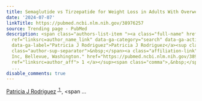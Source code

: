 ```yaml
---
title: Semaglutide vs Tirzepatide for Weight Loss in Adults With Overweight or Obesity.
date: '2024-07-07'
linkTitle: https://pubmed.ncbi.nlm.nih.gov/38976257
source: Trending page - PubMed
description: <span class="authors-list-item "><a class="full-name" href="https://pubmed.ncbi.nlm.nih.gov/?term=Rodriguez+PJ&amp;cauthor_id=38976257"
  ref="linksrc=author_name_link" data-ga-category="search" data-ga-action="author_link"
  data-ga-label="Patricia J Rodriguez">Patricia J Rodriguez</a><sup class="affiliation-links"><span
  class="author-sup-separator">&nbsp;</span><a class="affiliation-link" title="Truveta
  Inc, Bellevue, Washington." href="https://pubmed.ncbi.nlm.nih.gov/38976257#full-view-affiliation-1"
  ref="linksrc=author_aff"> 1 </a></sup><span class="comma">,&nbsp;</span></span><span
  ...
disable_comments: true
---
```

<span class="authors-list-item "><a class="full-name" href="https://pubmed.ncbi.nlm.nih.gov/?term=Rodriguez+PJ&amp;cauthor_id=38976257" ref="linksrc=author_name_link" data-ga-category="search" data-ga-action="author_link" data-ga-label="Patricia J Rodriguez">Patricia J Rodriguez</a><sup class="affiliation-links"><span class="author-sup-separator">&nbsp;</span><a class="affiliation-link" title="Truveta Inc, Bellevue, Washington." href="https://pubmed.ncbi.nlm.nih.gov/38976257#full-view-affiliation-1" ref="linksrc=author_aff"> 1 </a></sup><span class="comma">,&nbsp;</span></span><span ...